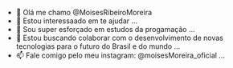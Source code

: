 - 👋 Olá me chamo @MoisesRibeiroMoreira
- 👀 Estou interessaado em te ajudar ...
- 🌱 Sou super esforçado em estudos da progamação ...
- 💞️ Estou buscando colaborar com o desenvolvimento de novas tecnologias para o futuro do Brasil e do mundo ...
- 📫 Fale comigo pelo meu instagram: @moisesMoreira_oficial ...

<!---
MoisesRibeiroMoreira/MoisesRibeiroMoreira is a ✨ special ✨ repository because its `README.md` (this file) appears on your GitHub profile.
You can click the Preview link to take a look at your changes.
--->
